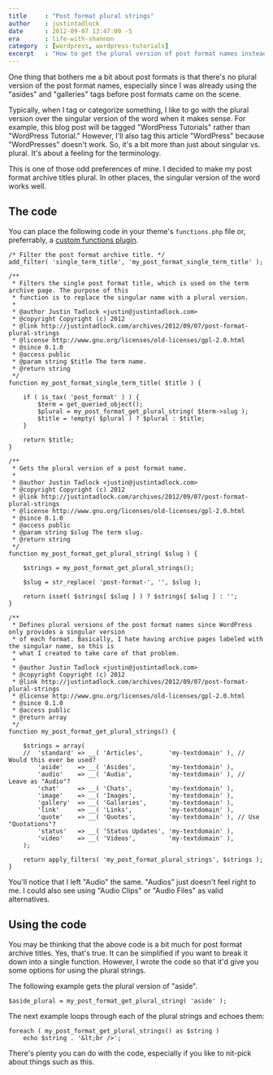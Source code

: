 ```yaml
---
title     : "Post format plural strings"
author    : justintadlock
date      : 2012-09-07 13:47:00 -5
era       : life-with-shannon
category  : [wordpress, wordpress-tutorials]
excerpt   : "How to get the plural version of post format names instead of the singular version."
---
```


One thing that bothers me a bit about post formats is that there's no plural version of the post format names, especially since I was already using the "asides" and "galleries" tags before post formats came on the scene.

Typically, when I tag or categorize something, I like to go with the plural version over the singular version of the word when it makes sense.  For example, this blog post will be tagged "WordPress Tutorials" rather than "WordPress Tutorial."  However, I'll also tag this article "WordPress" because "WordPresses" doesn't work.  So, it's a bit more than just about singular vs. plural.  It's about a feeling for the terminology.

This is one of those odd preferences of mine.  I decided to make my post format archive titles plural.  In other places, the singular version of the word works well.

<h2>The code</h2>

You can place the following code in your theme's <code>functions.php</code> file or, preferrably, a <a href="http://justintadlock.com/archives/2011/02/02/creating-a-custom-functions-plugin-for-end-users" title="Creating a custom functions plugin for end users">custom functions plugin</a>.

```
/* Filter the post format archive title. */
add_filter( 'single_term_title', 'my_post_format_single_term_title' );

/**
 * Filters the single post format title, which is used on the term archive page. The purpose of this
 * function is to replace the singular name with a plural version.
 *
 * @author Justin Tadlock <justin@justintadlock.com>
 * @copyright Copyright (c) 2012
 * @link http://justintadlock.com/archives/2012/09/07/post-format-plural-strings
 * @license http://www.gnu.org/licenses/old-licenses/gpl-2.0.html
 * @since 0.1.0
 * @access public
 * @param string $title The term name.
 * @return string
 */
function my_post_format_single_term_title( $title ) {

	if ( is_tax( 'post_format' ) ) {
		$term = get_queried_object();
		$plural = my_post_format_get_plural_string( $term->slug );
		$title = !empty( $plural ) ? $plural : $title;
	}

	return $title;
}

/**
 * Gets the plural version of a post format name.
 *
 * @author Justin Tadlock <justin@justintadlock.com>
 * @copyright Copyright (c) 2012
 * @link http://justintadlock.com/archives/2012/09/07/post-format-plural-strings
 * @license http://www.gnu.org/licenses/old-licenses/gpl-2.0.html
 * @since 0.1.0
 * @access public
 * @param string $slug The term slug.
 * @return string
 */
function my_post_format_get_plural_string( $slug ) {

	$strings = my_post_format_get_plural_strings();

	$slug = str_replace( 'post-format-', '', $slug );

	return isset( $strings[ $slug ] ) ? $strings[ $slug ] : '';
}

/**
 * Defines plural versions of the post format names since WordPress only provides a singular version
 * of each format. Basically, I hate having archive pages labeled with the singular name, so this is
 * what I created to take care of that problem.
 *
 * @author Justin Tadlock <justin@justintadlock.com>
 * @copyright Copyright (c) 2012
 * @link http://justintadlock.com/archives/2012/09/07/post-format-plural-strings
 * @license http://www.gnu.org/licenses/old-licenses/gpl-2.0.html
 * @since 0.1.0
 * @access public
 * @return array
 */
function my_post_format_get_plural_strings() {

	$strings = array(
	//	'standard' => __( 'Articles',       'my-textdomain' ), // Would this ever be used?
		'aside'    => __( 'Asides',         'my-textdomain' ),
		'audio'    => __( 'Audio',          'my-textdomain' ), // Leave as "Audio"?
		'chat'     => __( 'Chats',          'my-textdomain' ),
		'image'    => __( 'Images',         'my-textdomain' ),
		'gallery'  => __( 'Galleries',      'my-textdomain' ),
		'link'     => __( 'Links',          'my-textdomain' ),
		'quote'    => __( 'Quotes',         'my-textdomain' ), // Use "Quotations"?
		'status'   => __( 'Status Updates', 'my-textdomain' ),
		'video'    => __( 'Videos',         'my-textdomain' ),
	);

	return apply_filters( 'my_post_format_plural_strings', $strings );
}
```

You'll notice that I left "Audio" the same.  "Audios" just doesn't feel right to me.  I could also see using "Audio Clips" or "Audio Files" as valid alternatives.

<h2>Using the code</h2>

You may be thinking that the above code is a bit much for post format archive titles.  Yes, that's true.  It can be simplified if you want to break it down into a single function.  However, I wrote the code so that it'd give you some options for using the plural strings.

The following example gets the plural version of "aside".

```
$aside_plural = my_post_format_get_plural_string( 'aside' );
```

The next example loops through each of the plural strings and echoes them:

```
foreach ( my_post_format_get_plural_strings() as $string )
	echo $string . '&lt;br />';
```

There's plenty you can do with the code, especially if you like to nit-pick about things such as this.
